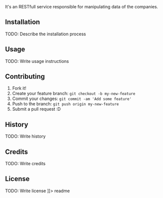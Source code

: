 <snippet>
  <content><![CDATA[
# ${1:DCA COMPANY SERVICE}

It's an RESTfull service responsible for manipulating data of the companies. 

## Installation

TODO: Describe the installation process

## Usage

TODO: Write usage instructions

## Contributing

1. Fork it!
2. Create your feature branch: `git checkout -b my-new-feature`
3. Commit your changes: `git commit -am 'Add some feature'`
4. Push to the branch: `git push origin my-new-feature`
5. Submit a pull request :D

## History

TODO: Write history

## Credits
TODO: Write credits

## License

TODO: Write license
]]></content>
  <tabTrigger>readme</tabTrigger>
</snippet>

